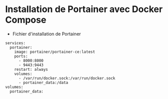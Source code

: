 # Installation de Portainer avec Docker Compose

* Fichier d'installation de Portainer 
```
services:
  portainer:
    image: portainer/portainer-ce:latest
    ports:
      - 8000:8000
      - 9443:9443
    restart: always
    volumes:
      - /var/run/docker.sock:/var/run/docker.sock
      - portainer_data:/data
volumes:
  portainer_data:
```
